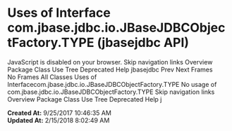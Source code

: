 # Uses of Interface com.jbase.jdbc.io.JBaseJDBCObjectFactory.TYPE (jbasejdbc   API)

JavaScript is disabled on your browser. Skip navigation links Overview Package Class Use Tree Deprecated Help jbasejdbc Prev Next Frames No Frames All Classes Uses of Interfacecom.jbase.jdbc.io.JBaseJDBCObjectFactory.TYPE No usage of com.jbase.jdbc.io.JBaseJDBCObjectFactory.TYPE Skip navigation links Overview Package Class Use Tree Deprecated Help j  

**Created At:** 9/25/2017 10:46:35 AM  
**Updated At:** 2/15/2018 8:02:49 AM  

